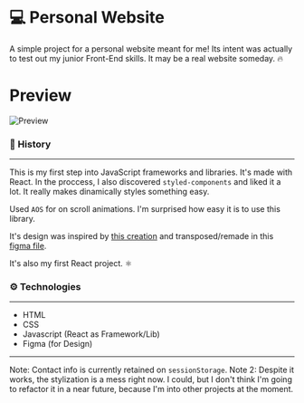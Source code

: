 # 💻 ️Personal Website

A simple project for a personal website meant for me!
Its intent was actually to test out my junior Front-End skills. It may be a real website someday. 🔥

# Preview

![Preview](https://s10.gifyu.com/images/project-gif.gif)

### 📃 History

---

This is my first step into JavaScript frameworks and libraries. It's made with React.
In the proccess, I also discovered `styled-components` and liked it a lot. It really makes dinamically styles something easy.

Used `AOS` for on scroll animations. I'm surprised how easy it is to use this library.

It's design was inspired by [this creation](https://dribbble.com/shots/15187218-Adam-Zonski-Personal-Portfolio-Website) and transposed/remade in this [figma file](https://www.figma.com/file/cibaFLJNSHOa8dKKn3V9Mo/antoniopataro?node-id=69%3A42).

It's also my first React project. ⚛️

### ⚙️ Technologies

---

- HTML
- CSS
- Javascript (React as Framework/Lib)
- Figma (for Design)

---

Note: Contact info is currently retained on `sessionStorage`.
Note 2: Despite it works, the stylization is a mess right now. I could, but I don't think I'm going to refactor it in a near future, because I'm into other projects at the moment.
